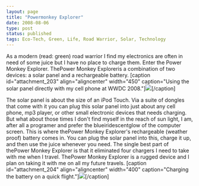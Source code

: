 ```yaml
---
layout: page
title: "Powermonkey Explorer"
date: 2008-08-06
type: post
status: published
tags: Eco-Tech, Green, Life, Road Warrior, Solar, Technology
---
```



As a modern (read: green) road warrior I find my electronics are often in need of some juice but I have no place to charge them. Enter the Power Monkey Explorer. ThePower Monkey Exploreris a combination of two devices: a solar panel and a rechargeable battery. [caption id="attachment_203" align="aligncenter" width="450" caption="Using the solar panel directly with my cell phone at WWDC 2008."][![](http://northisup.org/adam/northisup/wp-content/uploads/2008/08/imgp14761.jpg)](http://northisup.org/adam/northisup/wp-content/uploads/2008/08/imgp14761.jpg)[/caption]



The solar panel is about the size of an iPod Touch. Via a suite of dongles that come with it you can plug this solar panel into just about any cell phone, mp3 player, or other small electronic devices that needs charging. But what about those times I don't find myself in the reach of sun light, I am, after all a programer and prefer the blueiridescentglow of the computer screen. This is where thePower Monkey Explorer's rechargeable (weather proof) battery comes in. You can plug the solar panel into this, charge it up, and then use the juice whenever you need. The single best part of thePower Monkey Explorer is that it eliminated four chargers I need to take with me when I travel. ThePower Monkey Explorer is a rugged device and I plan on taking it with me on all my future travels. [caption id="attachment_204" align="aligncenter" width="400" caption="Charging the battery on a quick flight."][![](http://northisup.org/adam/northisup/wp-content/uploads/2008/08/imgp151311.jpg)](http://northisup.org/adam/northisup/wp-content/uploads/2008/08/imgp151311.jpg)[/caption]


